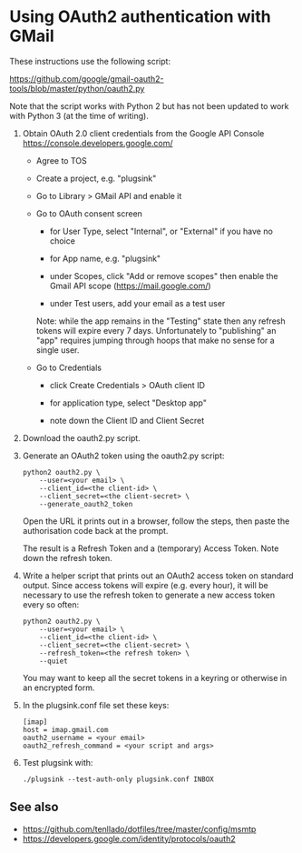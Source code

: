 Using OAuth2 authentication with GMail
======================================

These instructions use the following script:

<https://github.com/google/gmail-oauth2-tools/blob/master/python/oauth2.py>

Note that the script works with Python 2 but has not been updated to work with
Python 3 (at the time of writing).

 1. Obtain OAuth 2.0 client credentials from the Google API Console
    <https://console.developers.google.com/>

    - Agree to TOS

    - Create a project, e.g. "plugsink"

    - Go to Library > GMail API and enable it

    - Go to OAuth consent screen

        - for User Type, select "Internal", or "External" if you have no choice

        - for App name, e.g. "plugsink"

        - under Scopes, click "Add or remove scopes"
          then enable the Gmail API scope (https://mail.google.com/)

        - under Test users, add your email as a test user

      Note: while the app remains in the "Testing" state then any refresh
      tokens will expire every 7 days. Unfortunately to "publishing" an "app"
      requires jumping through hoops that make no sense for a single user.

    - Go to Credentials

        - click Create Credentials > OAuth client ID

        - for application type, select "Desktop app"

        - note down the Client ID and Client Secret

 2. Download the oauth2.py script.

 3. Generate an OAuth2 token using the oauth2.py script:

        python2 oauth2.py \
            --user=<your email> \
            --client_id=<the client-id> \
            --client_secret=<the client-secret> \
            --generate_oauth2_token

    Open the URL it prints out in a browser, follow the steps,
    then paste the authorisation code back at the prompt.

    The result is a Refresh Token and a (temporary) Access Token.
    Note down the refresh token.

 4. Write a helper script that prints out an OAuth2 access token on standard
    output. Since access tokens will expire (e.g. every hour), it will be
    necessary to use the refresh token to generate a new access token
    every so often:

        python2 oauth2.py \
            --user=<your email> \
            --client_id=<the client-id> \
            --client_secret=<the client-secret> \
            --refresh_token=<the refresh token> \
            --quiet

    You may want to keep all the secret tokens in a keyring or otherwise
    in an encrypted form.

 5. In the plugsink.conf file set these keys:

        [imap]
        host = imap.gmail.com
        oauth2_username = <your email>
        oauth2_refresh_command = <your script and args>

 6. Test plugsink with:

        ./plugsink --test-auth-only plugsink.conf INBOX

See also
--------

  - <https://github.com/tenllado/dotfiles/tree/master/config/msmtp>
  - <https://developers.google.com/identity/protocols/oauth2>
